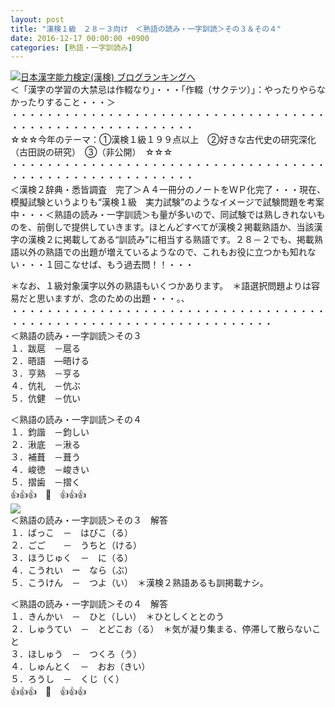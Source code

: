 ```yaml
---
layout: post
title: "漢検１級　２８－３向け　＜熟語の読み・一字訓読＞その３＆その４"
date: 2016-12-17 00:00:00 +0900
categories: [熟語・一字訓読み]
---
```


[![](/syuusyuu9701/assets/images/漢検１級-２８－３向け-＜熟語の読み・一字訓読＞その３＆その４-br_c_3028_1.gif)](http://blog.with2.net/link.php?1659096:3028 "日本漢字能力検定(漢検) ブログランキングへ")[日本漢字能力検定(漢検) ブログランキングへ](http://blog.with2.net/link.php?1659096:3028)  
＜「漢字の学習の大禁忌は作輟なり」・・・「作輟（サクテツ）」：やったりやらなかったりすること・・・＞  
・・・・・・・・・・・・・・・・・・・・・・・・・・・・・・・・・・・・・・・・・・・・・・・・・・・・・・・・・  
☆☆☆今年のテーマ：①漢検１級１９９点以上　②好きな古代史の研究深化（古田説の研究）　③（非公開）　☆☆☆　　  
・・・・・・・・・・・・・・・・・・・・・・・・・・・・・・・・・・・・・・・・・・・・・・・・・・・・・・・・・  
＜漢検２辞典・悉皆調査　完了＞Ａ４一冊分のノートをＷＰ化完了・・・現在、模擬試験というよりも“漢検１級　実力試験”のようなイメージで試験問題を考案中・・・＜熟語の読み・一字訓読＞も量が多いので、同試験では熟しきれないものを、前倒しで提供していきます。ほとんどすべてが漢検２掲載熟語か、当該漢字の漢検２に掲載してある“訓読み”に相当する熟語です。２８－２でも、掲載熟語以外の熟語での出題が増えているようなので、これもお役に立つかも知れない・・・１回こなせば、もう過去問！！・・・  
  
＊なお、１級対象漢字以外の熟語もいくつかあります。　＊語選択問題よりは容易だと思いますが、念のための出題・・・。、  
・・・・・・・・・・・・・・・・・・・・・・・・・・・・・・・・・・・・・・・・・・・・・・・・・・・・・・・・・・・・・・・・・・  
＜熟語の読み・一字訓読＞その３  
１．跋扈　－扈る  
２．晤語　―晤ける  
３．亨熟　－亨る　  
４．伉礼　－伉ぶ　  
５．伉健　－伉い　  
  
＜熟語の読み・一字訓読＞その４  
１．鈞諧　－鈞しい  
２．湫底　－湫る　  
３．補葺　－葺う　  
４．峻徳　－峻きい  
５．摺歯　－摺く　  
👍👍👍　🐒　👍👍👍  
![](/syuusyuu9701/assets/images/漢検１級-２８－３向け-＜熟語の読み・一字訓読＞その３＆その４-cf709e063b58f28dfd8af905c71a5657.png)  
＜熟語の読み・一字訓読＞その３　解答  
１．ばっこ　－　はびこ（る）  
２．ごご　　－　うちと（ける）  
３．ほうじゅく　－　に（る）  
４．こうれい　ー　なら（ぶ）  
５．こうけん　－　つよ（い）　＊漢検２熟語あるも訓掲載ナシ。  
  
＜熟語の読み・一字訓読＞その４　解答  
１．きんかい　－　ひと（しい）　＊ひとしくととのう  
２．しゅうてい　－　とどこお（る）　＊気が凝り集まる、停滞して散らないこと  
３．ほしゅう　－　つくろ（う）  
４．しゅんとく　－　おお（きい）  
５．ろうし　－　くじ（く）  
👍👍👍　🐒　👍👍👍  
  
  